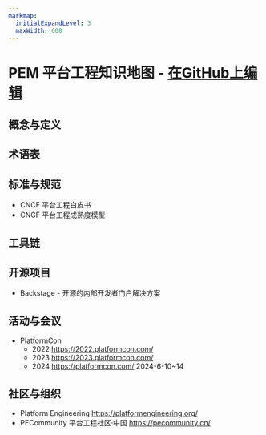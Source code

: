 ```yaml
---
markmap:
  initialExpandLevel: 3
  maxWidth: 600
---
```


# PEM 平台工程知识地图  -  [在GitHub上编辑](https://github.com/PECommunity/mindmap)

## 概念与定义


## 术语表


## 标准与规范
- CNCF 平台工程白皮书
- CNCF 平台工程成熟度模型 

## 工具链


## 开源项目
- Backstage - 开源的内部开发者门户解决方案 

## 活动与会议
- PlatformCon
    - 2022 https://2022.platformcon.com/
    - 2023 https://2023.platformcon.com/
    - 2024 https://platformcon.com/  2024-6-10~14 

## 社区与组织 
- Platform Engineering https://platformengineering.org/
- PECommunity 平台工程社区·中国 https://pecommunity.cn/ 
